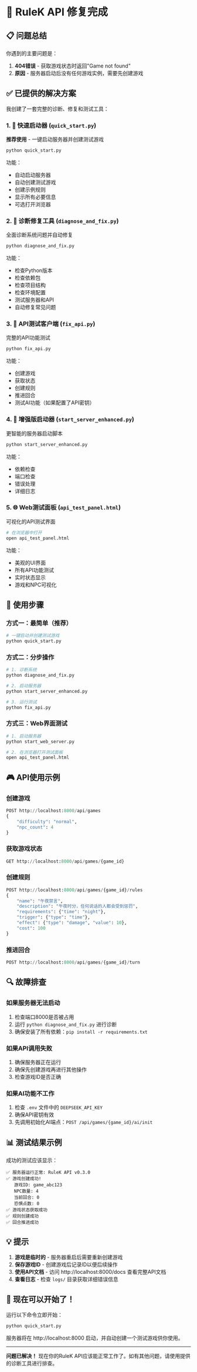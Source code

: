 # 🔧 RuleK API 修复完成

## 📋 问题总结

你遇到的主要问题是：
1. **404错误** - 获取游戏状态时返回"Game not found"
2. **原因** - 服务器启动后没有任何游戏实例，需要先创建游戏

## ✅ 已提供的解决方案

我创建了一套完整的诊断、修复和测试工具：

### 1. 🚀 快速启动器 (`quick_start.py`)
**推荐使用** - 一键启动服务器并创建测试游戏
```bash
python quick_start.py
```
功能：
- 自动启动服务器
- 自动创建测试游戏
- 创建示例规则
- 显示所有必要信息
- 可选打开浏览器

### 2. 🔧 诊断修复工具 (`diagnose_and_fix.py`)
全面诊断系统问题并自动修复
```bash
python diagnose_and_fix.py
```
功能：
- 检查Python版本
- 检查依赖包
- 检查项目结构
- 检查环境配置
- 测试服务器和API
- 自动修复常见问题

### 3. 🧪 API测试客户端 (`fix_api.py`)
完整的API功能测试
```bash
python fix_api.py
```
功能：
- 创建游戏
- 获取状态
- 创建规则
- 推进回合
- 测试AI功能（如果配置了API密钥）

### 4. 🚀 增强版启动器 (`start_server_enhanced.py`)
更智能的服务器启动脚本
```bash
python start_server_enhanced.py
```
功能：
- 依赖检查
- 端口检查
- 错误处理
- 详细日志

### 5. 🌐 Web测试面板 (`api_test_panel.html`)
可视化的API测试界面
```bash
# 在浏览器中打开
open api_test_panel.html
```
功能：
- 美观的UI界面
- 所有API功能测试
- 实时状态显示
- 游戏和NPC可视化

## 📝 使用步骤

### 方式一：最简单（推荐）
```bash
# 一键启动并创建测试游戏
python quick_start.py
```

### 方式二：分步操作
```bash
# 1. 诊断系统
python diagnose_and_fix.py

# 2. 启动服务器
python start_server_enhanced.py

# 3. 运行测试
python fix_api.py
```

### 方式三：Web界面测试
```bash
# 1. 启动服务器
python start_web_server.py

# 2. 在浏览器打开测试面板
open api_test_panel.html
```

## 🎮 API使用示例

### 创建游戏
```python
POST http://localhost:8000/api/games
{
    "difficulty": "normal",
    "npc_count": 4
}
```

### 获取游戏状态
```python
GET http://localhost:8000/api/games/{game_id}
```

### 创建规则
```python
POST http://localhost:8000/api/games/{game_id}/rules
{
    "name": "午夜禁言",
    "description": "午夜时分，任何说话的人都会受到惩罚",
    "requirements": {"time": "night"},
    "trigger": {"type": "time"},
    "effect": {"type": "damage", "value": 10},
    "cost": 100
}
```

### 推进回合
```python
POST http://localhost:8000/api/games/{game_id}/turn
```

## 🔍 故障排查

### 如果服务器无法启动
1. 检查端口8000是否被占用
2. 运行 `python diagnose_and_fix.py` 进行诊断
3. 确保安装了所有依赖：`pip install -r requirements.txt`

### 如果API调用失败
1. 确保服务器正在运行
2. 确保先创建游戏再进行其他操作
3. 检查游戏ID是否正确

### 如果AI功能不工作
1. 检查 `.env` 文件中的 `DEEPSEEK_API_KEY`
2. 确保API密钥有效
3. 先调用初始化AI端点：`POST /api/games/{game_id}/ai/init`

## 📊 测试结果示例

成功的测试应该显示：
```
✅ 服务器运行正常: RuleK API v0.3.0
✅ 游戏创建成功!
   游戏ID: game_abc123
   NPC数量: 4
   当前回合: 0
   恐惧点数: 0
✅ 游戏状态获取成功
✅ 规则创建成功
✅ 回合推进成功
```

## 💡 提示

1. **游戏是临时的** - 服务器重启后需要重新创建游戏
2. **保存游戏ID** - 创建游戏后记录ID以便后续操作
3. **使用API文档** - 访问 http://localhost:8000/docs 查看完整API文档
4. **查看日志** - 检查 `logs/` 目录获取详细错误信息

## 🎉 现在可以开始了！

运行以下命令立即开始：
```bash
python quick_start.py
```

服务器将在 http://localhost:8000 启动，并自动创建一个测试游戏供你使用。

---

**问题已解决！** 现在你的RuleK API应该能正常工作了。如有其他问题，请使用提供的诊断工具进行排查。
